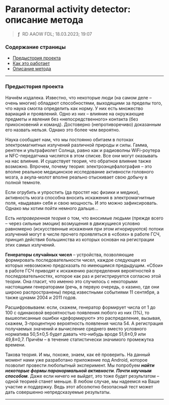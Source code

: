 # Paranormal activity detector: описание метода
> **ƒ** &nbsp;RD AAOW FDL; 18.03.2023; 19:07



### Содержание страницы

- [Предыстория проекта](#section-1)
- [Как это работает](#section-2)
- [Описание метода](#section-3)

---

### Предыстория проекта

Начнём издалека. Известно, что некоторые люди (на самом деле – очень многие) обладают способностями, выходящими
за пределы того, что наука смогла определить как норму. У них есть множество вариаций и проявлений. Одно из них
– влияние на окружающие предметы и явления без «непосредственного» контакта (без прикосновений и команд).
Достоверно (непротиворечиво) доказанным его назвать нельзя. Однако это более чем вероятно.

Наука сообщает нам, что мы постоянно обитаем в потоках электромагнитных излучений различной природы и силы. Гамма,
рентген и ультрафиолет Солнца, равно как и радиоволны WiFi-роутера и NFC-передатчика числятся в этом списке. Все
они могут оказывать на нас влияние. И существует теория, что обратное влияние также возможно. Впрочем, почему
теория: электроэнцефалография – это вполне реальное медицинское исследование активности головного мозга,
а акула-молот вполне реально отыскивает свою добычу в полной темноте.

Если огрубить и упростить (да простят нас физики и медики), активность мозга способна вносить искажения
в электромагнитные поля, «выдавая» себя и свою мощность. И это можно зафиксировать. Однако мы хотим пойти немного
дальше...

Есть *непроверенная теория* о том, что вносимые людьми (прежде всего – через сильные эмоции) возмущения в движущиеся
условно равномерно (искусственные искажения при этом игнорируются) потоки излучений могут в числе прочего
проявляться в «сбоях» в работе ГСЧ, принцип действия большинства из которых основан на регистрации этих самых
излучений.

**Генераторы случайных чисел** – устройства, позволяющие формировать последовательности чисел, каждое следующее
из которых невозможно предсказать по имеющимся предыдущим. «Сбои» в работе ГСЧ приводят к искажению распределения
вероятностей в последовательностях, которое как раз и регистрируется согласно этой теории. Она гласит, что именно
это случилось с некоторыми настоящими генераторами (речь, в первую очередь, о казино, где они широко распространены)
перед известными событиями 11 сентября, а также цунами 2004 и 2011 годов.

Расшифровываем: если, скажем, генератор формирует числа от 1 до 100 с одинаковой вероятностью появления любого
из них (1%), то вышеописанные ошибки «деформируют» это распределение, вызывая, скажем, 3-процентную вероятность
появления числа 54. А регистрация получаемых значений и вычисление среднего вместо условного норматива 50,5±0,5
будет давать что-нибудь вроде 51,6±0,9 или 49,8±0,7. Причём – в течение статистически значимого промежутка времени.

Такова теория. И мы, похоже, знаем, как её проверить. На данный момент нами уже разработано приложение под Android,
которое позволит провести любопытный эксперимент. Мы попробуем ***найти некоторые формы паранормальной активности***.
***Почти научным способом***. Даже если ничего не выйдет, это тоже будет результатом – одной теорией станет меньше.
В любом случае, мы надеемся на Ваше участие и поддержку. Ведь этот абсолютно безопасный тест может дать совершенно
непредсказуемые результаты.



---

### 
